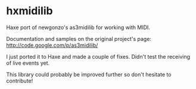 hxmidilib
=========

Haxe port of newgonzo's as3midilib for working with MIDI.

Documentation and samples on the original project's page: http://code.google.com/p/as3midilib/

I just ported it to Haxe and made a couple of fixes. Didn't test the receiving of live events yet.

This library could probably be improved further so don't hesitate to contribute!
